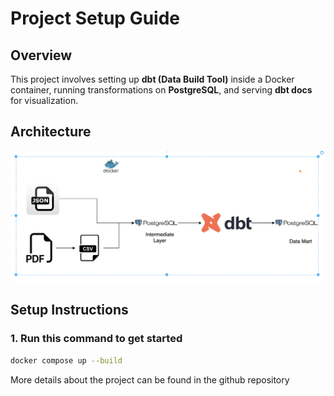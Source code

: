 # Project Setup Guide

## Overview
This project involves setting up **dbt (Data Build Tool)** inside a Docker container, running transformations on **PostgreSQL**, and serving **dbt docs** for visualization.

## Architecture

![alt text](image.png)


## Setup Instructions

### 1. Run this command to get started
```sh
docker compose up --build
```
More details about the project can be found in the github repository

